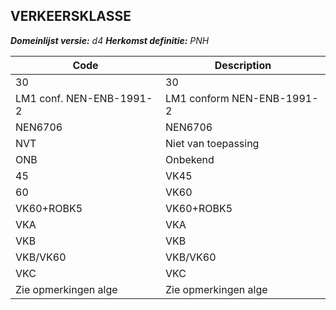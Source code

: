 ## VERKEERSKLASSE

*__Domeinlijst versie:__ d4*
*__Herkomst definitie:__ PNH*

|__Code__ |__Description__	|
|	---	|	---	|
| 30 | 30 |
| LM1 conf. NEN-ENB-1991-2 | LM1 conform NEN-ENB-1991-2 |
| NEN6706 | NEN6706 |
| NVT | Niet van toepassing |
| ONB | Onbekend |
| 45 | VK45 |
| 60 | VK60 |
| VK60+ROBK5 | VK60+ROBK5 |
| VKA | VKA |
| VKB | VKB |
| VKB/VK60 | VKB/VK60 |
| VKC | VKC |
| Zie opmerkingen alge | Zie opmerkingen alge |
